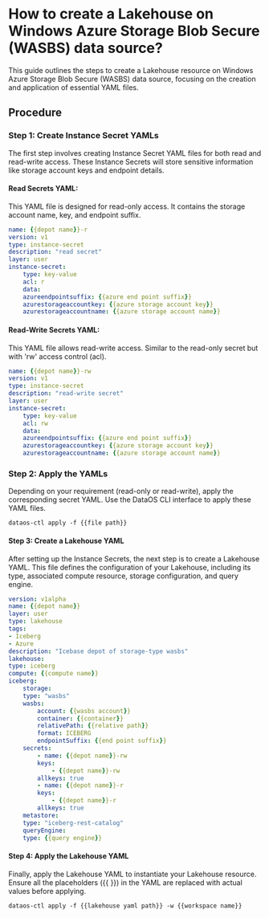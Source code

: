 # How to create a Lakehouse on Windows Azure Storage Blob Secure (WASBS) data source?


This guide outlines the steps to create a Lakehouse resource on Windows Azure Storage Blob Secure (WASBS) data source, focusing on the creation and application of essential YAML files.

## Procedure

### **Step 1: Create Instance Secret YAMLs**

The first step involves creating Instance Secret YAML files for both read and read-write access. These Instance Secrets will store sensitive information like storage account keys and endpoint details.

#### **Read Secrets YAML:**

This YAML file is designed for read-only access. It contains the storage account name, key, and endpoint suffix.

```yaml
name: {{depot name}}-r
version: v1
type: instance-secret
description: "read secret"
layer: user
instance-secret:
    type: key-value
    acl: r
    data:
    azureendpointsuffix: {{azure end point suffix}}
    azurestorageaccountkey: {{azure storage account key}}
    azurestorageaccountname: {{azure storage account name}}
```

#### **Read-Write Secrets YAML:**

This YAML file allows read-write access. Similar to the read-only secret but with 'rw' access control (acl).

```yaml
name: {{depot name}}-rw
version: v1
type: instance-secret
description: "read-write secret"
layer: user
instance-secret:
    type: key-value
    acl: rw
    data:
    azureendpointsuffix: {{azure end point suffix}}
    azurestorageaccountkey: {{azure storage account key}}
    azurestorageaccountname: {{azure storage account name}}
```

### **Step 2: Apply the YAMLs**

Depending on your requirement (read-only or read-write), apply the corresponding secret YAML. Use the DataOS CLI interface to apply these YAML files.

```shell
dataos-ctl apply -f {{file path}}
```

#### Step 3: Create a Lakehouse YAML

After setting up the Instance Secrets, the next step is to create a Lakehouse YAML. This file defines the configuration of your Lakehouse, including its type, associated compute resource, storage configuration, and query engine.

```yaml
version: v1alpha
name: {{depot name}}
layer: user
type: lakehouse
tags:
- Iceberg
- Azure
description: "Icebase depot of storage-type wasbs"
lakehouse:
type: iceberg
compute: {{compute name}}
iceberg:
    storage:
    type: "wasbs"
    wasbs:
        account: {{wasbs account}}
        container: {{container}}
        relativePath: {{relative path}}
        format: ICEBERG
        endpointSuffix: {{end point suffix}}
    secrets:
        - name: {{depot name}}-rw
        keys:
            - {{depot name}}-rw
        allkeys: true    
        - name: {{depot name}}-r
        keys:
            - {{depot name}}-r
        allkeys: true 
    metastore:
    type: "iceberg-rest-catalog"
    queryEngine:
    type: {{query engine}}
```

#### **Step 4: Apply the Lakehouse YAML**

Finally, apply the Lakehouse YAML to instantiate your Lakehouse resource. Ensure all the placeholders ({{ }}) in the YAML are replaced with actual values before applying. 

```shell
dataos-ctl apply -f {{lakehouse yaml path}} -w {{workspace name}}
```